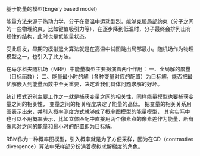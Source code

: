 基于能量的模型(Engery based model)

能量方法来源于热动力学，分子在高温中运动剧烈，能够克服局部约束（分子之间的一些物理约束，比如键值吸引力等），在逐步降到低温时，分子最终会排列出有规律的结构，此时也是低能量状态。

受此启发，早期的模拟退火算法就是在高温中试图跳出局部最小。随机场作为物理模型之一，也引入了此方法。

在马尔科夫随机场（MRF）中能量模型主要扮演着两个作用：
一、全局解的度量（目标函数）；
二、能量最小时的解（各种变量对应的配置）为目标解，能否把最优解嵌入到能量函数中至关重要，决定着我们具体问题求解的好坏。

统计模式识别主要工作之一就是捕获变量之间的相关性，同样能量模型也要捕获变量之间的相关性，
变量之间的相关程度决定了能量的高低。
把变量的相关关系用图表示出来，并引入概率测度方式就够成了概率图模型的能量模型，
其实实际中也可以不用概率表示，比如立体匹配中直接用两个像素点的像素差作为能量，所有像素对之间的能量和最小时的配置即为目标解。

RBM作为一种概率图模型，引入概率就是为了方便采样，因为在CD（contrastive divergence）算法中采样部分扮演着模拟求解梯度的角色。


